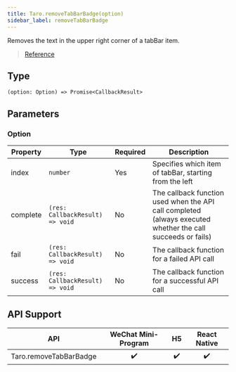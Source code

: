```yaml
---
title: Taro.removeTabBarBadge(option)
sidebar_label: removeTabBarBadge
---
```


Removes the text in the upper right corner of a tabBar item.

> [Reference](https://developers.weixin.qq.com/miniprogram/dev/api/ui/tab-bar/wx.removeTabBarBadge.html)

## Type

```tsx
(option: Option) => Promise<CallbackResult>
```

## Parameters

### Option

<table>
  <thead>
    <tr>
      <th>Property</th>
      <th>Type</th>
      <th style={{ textAlign: "center"}}>Required</th>
      <th>Description</th>
    </tr>
  </thead>
  <tbody>
    <tr>
      <td>index</td>
      <td><code>number</code></td>
      <td style={{ textAlign: "center"}}>Yes</td>
      <td>Specifies which item of tabBar, starting from the left</td>
    </tr>
    <tr>
      <td>complete</td>
      <td><code>(res: CallbackResult) =&gt; void</code></td>
      <td style={{ textAlign: "center"}}>No</td>
      <td>The callback function used when the API call completed (always executed whether the call succeeds or fails)</td>
    </tr>
    <tr>
      <td>fail</td>
      <td><code>(res: CallbackResult) =&gt; void</code></td>
      <td style={{ textAlign: "center"}}>No</td>
      <td>The callback function for a failed API call</td>
    </tr>
    <tr>
      <td>success</td>
      <td><code>(res: CallbackResult) =&gt; void</code></td>
      <td style={{ textAlign: "center"}}>No</td>
      <td>The callback function for a successful API call</td>
    </tr>
  </tbody>
</table>

## API Support

|          API           | WeChat Mini-Program | H5 | React Native |
|:----------------------:|:-------------------:|:--:|:------------:|
| Taro.removeTabBarBadge |         ✔️          | ✔️ |      ✔️      |
